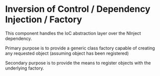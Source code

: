 # Inversion of Control / Dependency Injection / Factory
This component handles the IoC abstraction layer over the NInject dependency.

Primary purpose is to provide a generic class factory capable of creating any requested object (assuming object has been registered)

Secondary purpose is to provide the means to register objects with the underlying factory.